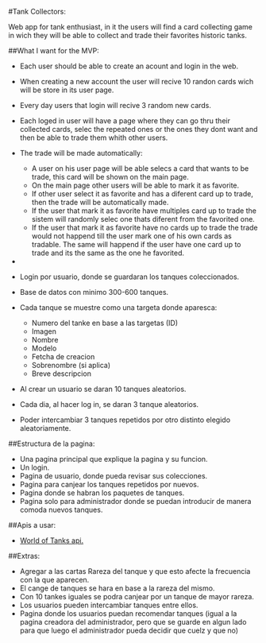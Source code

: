 #Tank Collectors:

Web app for tank enthusiast, in it the users will find a card collecting game in wich they will be able to collect and trade their favorites historic tanks.

##What I want for the MVP:

- Each user should be able to create an acount and login in the web.
- When creating a new account the user will recive 10 randon cards wich will be store in its user page.
- Every day users that login will recive 3 random new cards.
- Each loged in user will have a page where they can go thru their collected cards, selec the repeated ones or the ones they dont want and then be able to trade them whith other users.
- The trade will be made automatically:
    + A user on his user page will be able selecs a card that wants to be trade, this card will be shown on the main page.
    + On the main page other users will be able to mark it as favorite.
    + If other user select it as favorite and has a diferent card up to trade, then the trade will be automatically made.
    + If the user that mark it as favorite have multiples card up to trade the sistem will randomly selec one thats diferent from the favorited one.
    + If the user that mark it as favorite have no cards up to trade the trade would not happend till the user mark one of his own cards as tradable. The same will happend if the user have one card up to trade and its the same as the one he favorited.
- 




- Login por usuario, donde se guardaran los tanques coleccionados.
- Base de datos con minimo 300-600 tanques.
- Cada tanque se muestre como una targeta donde aparesca:
    + Numero del tanke en base a las targetas (ID)
    + Imagen
    + Nombre 
    + Modelo
    + Fetcha de creacion
    + Sobrenombre (si aplica)
    + Breve descripcion
- Al crear un usuario se daran 10 tanques aleatorios.
- Cada dia, al hacer log in, se daran 3 tanque aleatorios.
- Poder intercambiar 3 tanques repetidos por otro distinto elegido aleatoriamente.

##Estructura de la pagina:

- Una pagina principal que explique la pagina y su funcion.
- Un login.
- Pagina de usuario, donde pueda revisar sus colecciones.
- Pagina para canjear los tanques repetidos por nuevos.
- Pagina donde se habran los paquetes de tanques.
- Pagina solo para administrador donde se puedan introducir de manera comoda nuevos tanques.

##Apis a usar: 

- [World of Tanks api.](https://developers.wargaming.net/reference/all/wot/encyclopedia/tanks/?application_id=demo&r_realm=ru)

##Extras:

- Agregar a las cartas Rareza del tanque y que esto afecte la frecuencia con la que aparecen.
- El cange de tanques se hara en base a la rareza del mismo.
- Con 10 tankes iguales se podra canjear por un tanque de mayor rareza.
- Los usuarios pueden intercambiar tanques entre ellos.
- Pagina donde los usuarios puedan recomendar tanques (igual a la pagina creadora del administrador, pero que se guarde en algun lado para que luego el administrador pueda decidir que cuelz y que no)